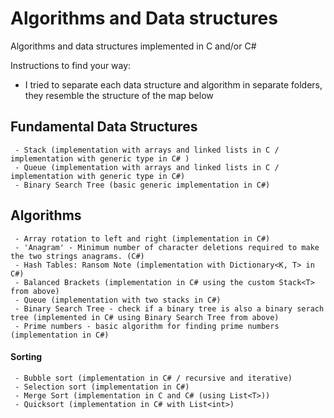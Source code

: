 # Algorithms and Data structures

  Algorithms and data structures implemented in C and/or C#

  Instructions to find your way:
  - I tried to separate each data structure and algorithm in separate folders, they resemble the structure of the map below

  ## Fundamental Data Structures
     - Stack (implementation with arrays and linked lists in C / implementation with generic type in C# )
     - Queue (implementation with arrays and linked lists in C / implementation with generic type in C#)
     - Binary Search Tree (basic generic implementation in C#)

  ## Algorithms
     - Array rotation to left and right (implementation in C#)
     - 'Anagram' - Minimum number of character deletions required to make the two strings anagrams. (C#)
     - Hash Tables: Ransom Note (implementation with Dictionary<K, T> in C#)
     - Balanced Brackets (implementation in C# using the custom Stack<T> from above)
     - Queue (implementation with two stacks in C#)
     - Binary Search Tree - check if a binary tree is also a binary serach tree (implemented in C# using Binary Search Tree from above)
     - Prime numbers - basic algorithm for finding prime numbers (implementation in C#)
   #### Sorting
     - Bubble sort (implementation in C# / recursive and iterative)
     - Selection sort (implementation in C#)
     - Merge Sort (implementation in C and C# (using List<T>))
     - Quicksort (implementation in C# with List<int>)
     
